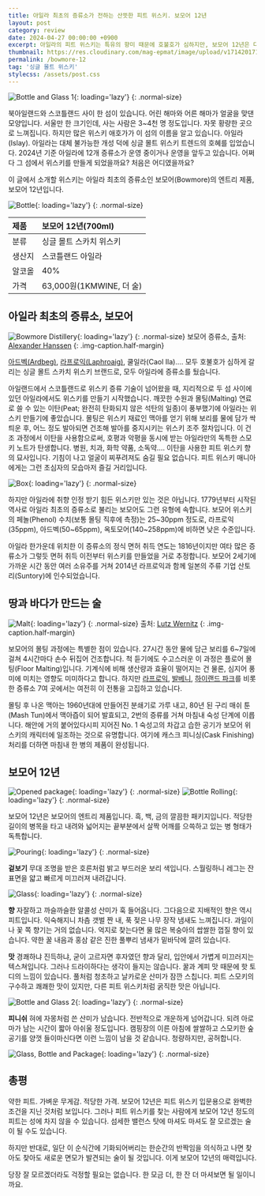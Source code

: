 ```yaml
---
title: 아일라 최초의 증류소가 전하는 산뜻한 피트 위스키. 보모어 12년
layout: post
category: review
date: 2024-04-27 00:00:00 +0900
excerpt: 아일라의 피트 위스키는 특유의 향미 때문에 호불호가 심하지만, 보모어 12년은 다를지도 모릅니다.
thumbnail: https://res.cloudinary.com/mag-epmat/image/upload/v1714201712/review/bowmore-12/0_ut8dlz.jpg
permalink: /bowmore-12
tag: '싱글 몰트 위스키'
stylecss: /assets/post.css
---
```


![Bottle and Glass 1](https://res.cloudinary.com/mag-epmat/image/upload/v1714201715/review/bowmore-12/1_t8224p.jpg 'Bottle and Glass 1'){: loading='lazy'}
{: .normal-size}

북아일랜드와 스코틀랜드 사이 한 섬이 있습니다. 어린 해마와 어른 해마가 얼굴을 맞댄 모양입니다. 서울만 한 크기인데, 사는 사람은 3~4천 명 정도입니다. 자못 황량한 곳으로 느껴집니다. 하지만 많은 위스키 애호가가 이 섬의 이름을 알고 있습니다. 아일라(Islay). 아일라는 대체 불가능한 개성 덕에 싱글 몰트 위스키 트렌드의 호혜를 입었습니다. 2024년 기준 아일라에 12개 증류소가 운영 중이거나 운영을 앞두고 있습니다. 어쩌다 그 섬에서 위스키를 만들게 되었을까요? 처음은 어디였을까요?

이 글에서 소개할 위스키는 아일라 최초의 증류소인 보모어(Bowmore)의 엔트리 제품, 보모어 12년입니다.

![Bottle](https://res.cloudinary.com/mag-epmat/image/upload/v1714201716/review/bowmore-12/2_qrm9ym.jpg 'Bottle'){: loading='lazy'}
{: .normal-size}

|제품|보모어 12년(700ml)|
|:---|:---|
|분류|싱글 몰트 스카치 위스키|
|생산지|스코틀랜드 아일라|
|알코올|40%|
|가격|63,000원(1KMWINE, 더 술)|

## 아일라 최초의 증류소, 보모어

![Bowmore Distillery](https://res.cloudinary.com/mag-epmat/image/upload/v1714201718/review/bowmore-12/3_lwnv60.jpg 'Bowmore Distillery'){: loading='lazy'}
{: .normal-size}
보모어 증류소, 출처: <a href="https://unsplash.com/ko/사진/수역-근처-집의-그레이스케일-사진-p17IHRg7K-Q?utm_content=creditCopyText&utm_medium=referral&utm_source=unsplash">Alexander Hanssen</a>
{: .img-caption.half-margin}

<a title='매거진 입맛 - 한참 이른 여름맛. 아드벡 10년' href='/ardbeg-for-the-beginning-of-the-summer' target='_blank' rel='noopener'>아드벡(Ardbeg)</a>, <a title='매거진 입맛 - 사랑하거나 싫어하거나, 피트의 마술적 매력. 라프로익 10년' href='/laphroaig-10' target='_blank' rel='noopener'>라프로익(Laphroaig)</a>, 쿨일라(Caol Ila)…. 모두 호불호가 심하게 갈리는 싱글 몰트 스카치 위스키 브랜드로, 모두 아일라에 증류소를 뒀습니다.

아일랜드에서 스코틀랜드로 위스키 증류 기술이 넘어왔을 때, 지리적으로 두 섬 사이에 있던 아일라에서도 위스키를 만들기 시작했습니다. 깨끗한 수원과 몰팅(Malting) 연료로 쓸 수 있는 이탄(Peat; 완전히 탄화되지 않은 석탄의 일종)이 풍부했기에 아일라는 위스키 만들기에 좋았습니다. 몰팅은 위스키 재료인 맥아를 얻기 위해 보리를 물에 담가 싹 틔운 후, 어느 정도 발아되면 건조해 발아를 중지시키는 위스키 조주 절차입니다. 이 건조 과정에서 이탄을 사용함으로써, 호평과 악평을 동시에 받는 아일라만의 독특한 스모키 노트가 탄생합니다. 병원, 치과, 화학 약품, 소독약…. 이탄을 사용한 피트 위스키 향의 묘사입니다. 기침이 나고 얼굴이 찌푸려져도 숨길 필요 없습니다. 피트 위스키 매니아에게는 그런 초심자의 모습마저 즐길 거리입니다.

![Box](https://res.cloudinary.com/mag-epmat/image/upload/v1714201720/review/bowmore-12/4_m07kuu.jpg 'Box'){: loading='lazy'}
{: .normal-size}

하지만 아일라에 취향 인정 받기 힘든 위스키만 있는 것은 아닙니다. 1779년부터 시작된 역사로 아일라 최초의 증류소로 불리는 보모어도 그런 유형에 속합니다. 보모어 위스키의 페놀(Phenol) 수치(보통 몰팅 직후에 측정)는 25~30ppm 정도로, 라프로익(35ppm), 아드벡(50~65ppm), 옥토모어(140~258ppm)에 비하면 낮은 수준입니다.

아일라 한가운데 위치한 이 증류소의 정식 면허 취득 연도는 1816년이지만 여타 많은 증류소가 그렇듯 면허 취득 이전부터 위스키를 만들었을 거로 추정합니다. 보모어 2세기에 가까운 시간 동안 여러 소유주를 거쳐 2014년 라프로익과 함께 일본의 주류 기업 산토리(Suntory)에 인수되었습니다.

## 땅과 바다가 만드는 술

![Malt](https://res.cloudinary.com/mag-epmat/image/upload/v1714201697/review/bowmore-12/5_ce3sza.jpg 'Malt'){: loading='lazy'}
{: .normal-size}
출처: <a href="https://unsplash.com/ko/사진/현미와-백미-곡물-pcW5bR7gSJ4?utm_content=creditCopyText&utm_medium=referral&utm_source=unsplash">Lutz Wernitz</a>
{: .img-caption.half-margin}

보모어의 몰팅 과정에는 특별한 점이 있습니다. 27시간 동안 물에 담근 보리를 6~7일에 걸쳐 4시간마다 손수 뒤집어 건조합니다. 척 듣기에도 수고스러운 이 과정은 플로어 몰팅(Floor Malting)입니다. 기계식에 비해 생산량과 효율이 떨어지는 건 물론, 심지어 풍미에 미치는 영향도 미미하다고 합니다. 하지만 <a title='매거진 입맛 - 사랑하거나 싫어하거나, 피트의 마술적 매력. 라프로익 10년' href='/laphroaig-10' target='_blank' rel='noopener'>라프로익</a>, <a title='매거진 입맛 - 한겨울의 과수원. 발베니 더블우드 12년' href='/balvenie-doublewood-12' target='_blank' rel='noopener'>발베니</a>, <a title='매거진 입맛 - 한 모음에 꽉 찬 화려함. 하이랜드 파크 12년' href='/highland-park-12' target='_blank' rel='noopener'>하이랜드 파크</a>를 비롯한 증류소 7여 곳에서는 여전히 이 전통을 고집하고 있습니다.

몰팅 후 나온 맥아는 1960년대에 만들어진 분쇄기로 가루 내고, 80년 된 구리 매쉬 툰(Mash Tun)에서 맥아즙이 되어 발효되고, 2번의 증류를 거쳐 마침내 숙성 단계에 이릅니다. 해안에 거의 붙어있다시피 지어진 No. 1 숙성고의 차갑고 습한 공기가 보모어 위스키의 캐릭터에 일조하는 것으로 유명합니다. 여기에 캐스크 피니싱(Cask Finishing) 처리를 더하면 마침내 한 병의 제품이 완성됩니다.

## 보모어 12년

![Opened package](https://res.cloudinary.com/mag-epmat/image/upload/v1714201725/review/bowmore-12/6_i8yjil.jpg 'Opened package'){: loading='lazy'}
{: .normal-size}
![Bottle Rolling](https://res.cloudinary.com/mag-epmat/image/upload/v1714201730/review/bowmore-12/7_jsplbz.gif 'Bottle Rolling'){: loading='lazy'}
{: .normal-size}

보모어 12년은 보모어의 엔트리 제품입니다. 흑, 백, 금의 깔끔한 패키지입니다. 적당한 길이의 병목을 타고 내려와 넓어지는 끝부분에서 살짝 어깨를 으쓱하고 있는 병 형태가 독특합니다.

![Pouring](https://res.cloudinary.com/mag-epmat/image/upload/v1714201705/review/bowmore-12/8_hd3cgs.gif 'Pouring'){: loading='lazy'}
{: .normal-size}

**겉보기** 무대 조명을 받은 호른처럼 밝고 부드러운 보리 색입니다. 스월링하니 레그는 잔 표면을 얇고 빠르게 미끄러져 내려갑니다.

![Glass](https://res.cloudinary.com/mag-epmat/image/upload/v1714201709/review/bowmore-12/9_ngrcre.jpg 'Glass'){: loading='lazy'}
{: .normal-size}

**향** 자잘하고 까슬까슬한 알콜성 산미가 훅 들어옵니다. 그다음으로 지배적인 향은 역시 피트입니다. 익숙해지니 차츰 갯벌 짠 내, 푹 젖은 나무 장작 냄새도 느껴집니다. 과일이나 꽃 쪽 향기는 거의 없습니다. 억지로 찾는다면 물 많은 복숭아의 쌉쌀한 껍질 향이 있습니다. 약한 꿀 내음과 홍삼 같은 진한 풀뿌리 냄새가 밑바닥에 깔려 있습니다.

**맛** 경쾌하냐 진득하냐, 굳이 고르자면 후자였던 향과 달리, 입안에서 가볍게 미끄러지는 텍스쳐입니다. 그러나 드라이하다는 생각이 들지는 않습니다. 꿀과 계피 맛 때문에 핫 토디의 느낌이 있습니다. 풀처럼 청초하고 날카로운 산미가 잠깐 스칩니다. 피트 스모키의 구수하고 쾌쾌한 맛이 있지만, 다른 피트 위스키처럼 굵직한 맛은 아닙니다.

![Bottle and Glass 2](https://res.cloudinary.com/mag-epmat/image/upload/v1714201707/review/bowmore-12/10_koq77v.jpg 'Bottle and Glass 2'){: loading='lazy'}
{: .normal-size}

**피니쉬** 혀에 자몽처럼 쓴 산미가 남습니다. 전반적으로 개운하게 넘어갑니다. 되려 아로마가 남는 시간이 짧아 아쉬울 정도입니다. 캠핑장의 이른 아침에 쌀쌀하고 스모키한 숲 공기를 양껏 들이마신다면 이런 느낌이 남을 것 같습니다. 청량하지만, 공허합니다.

![Glass, Bottle and Package](https://res.cloudinary.com/mag-epmat/image/upload/v1714201711/review/bowmore-12/11_brnrnu.jpg 'Glass, Bottle and Package'){: loading='lazy'}
{: .normal-size}

## 총평

약한 피트. 가벼운 무게감. 적당한 가격. 보모어 12년은 피트 위스키 입문용으로 완벽한 조건을 지닌 것처럼 보입니다. 그러나 피트 위스키를 찾는 사람에게 보모어 12년 정도의 피트는 성에 차지 않을 수 있습니다. 섬세한 밸런스 탓에 마셔도 마셔도 잘 모르겠는 술이 될 수도 있습니다.

하지만 반대로, 일단 이 순식간에 기화되어버리는 한순간의 반짝임을 의식하고 나면 찾아도 찾아도 새로운 면모가 발견되는 술이 될 것입니다. 이게 보모어 12년의 매력입니다.

당장 잘 모르겠더라도 걱정할 필요는 없습니다. 한 모금 더, 한 잔 더 마셔보면 될 일이니까요.